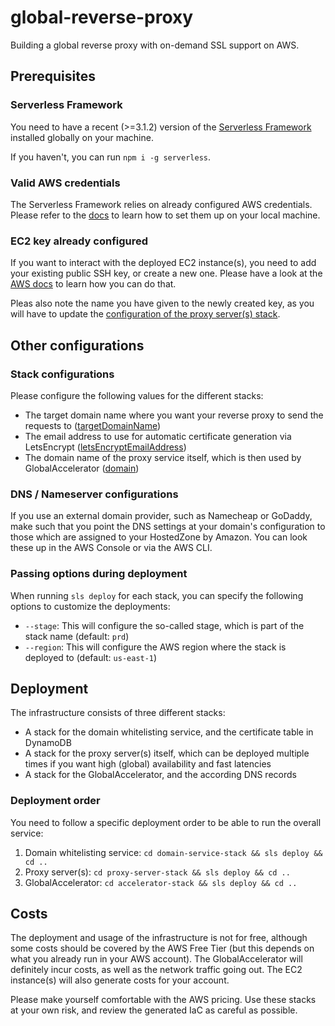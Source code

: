 # global-reverse-proxy
Building a global reverse proxy with on-demand SSL support on AWS.

## Prerequisites

### Serverless Framework
You need to have a recent (>=3.1.2) version of the [Serverless Framework](https://goserverless.com) installed globally on your machine.

If you haven't, you can run `npm i -g serverless`.

### Valid AWS credentials
The Serverless Framework relies on already configured AWS credentials. Please refer to the [docs](https://www.serverless.com/framework/docs/providers/aws/guide/credentials/) to learn how to set them up on your local machine.

### EC2 key already configured
If you want to interact with the deployed EC2 instance(s), you need to add your existing public SSH key, or create a new one. Please have a look at the [AWS docs](https://docs.aws.amazon.com/AWSEC2/latest/UserGuide/create-key-pairs.html#how-to-generate-your-own-key-and-import-it-to-aws) to learn how you can do that.

Pleas also note the name you have given to the newly created key, as you will have to update the [configuration of the proxy server(s) stack](proxy-server-stack/serverless.yml#L15).

## Other configurations

### Stack configurations
Please configure the following values for the different stacks:
* The target domain name where you want your reverse proxy to send the requests to ([targetDomainName](proxy-server-stack/serverless.yml#L7))
* The email address to use for automatic certificate generation via LetsEncrypt ([letsEncryptEmailAddress](proxy-server-stack/serverless.yml#L8))
* The domain name of the proxy service itself, which is then used by GlobalAccelerator ([domain](accelerator-stack/serverless.yml#L6))

### DNS / Nameserver configurations
If you use an external domain provider, such as Namecheap or GoDaddy, make such that you point the DNS settings at your domain's configuration to those which are assigned to your HostedZone by Amazon. You can look these up in the AWS Console or via the AWS CLI.

### Passing options during deployment
When running `sls deploy` for each stack, you can specify the following options to customize the deployments:
* `--stage`: This will configure the so-called stage, which is part of the stack name (default: `prd`)
* `--region`: This will configure the AWS region where the stack is deployed to (default: `us-east-1`)

## Deployment
The infrastructure consists of three different stacks:

* A stack for the domain whitelisting service, and the certificate table in DynamoDB
* A stack for the proxy server(s) itself, which can be deployed multiple times if you want high (global) availability and fast latencies
* A stack for the GlobalAccelerator, and the according DNS records

### Deployment order
You need to follow a specific deployment order to be able to run the overall service:

1. Domain whitelisting service: `cd domain-service-stack && sls deploy && cd ..`
2. Proxy server(s): `cd proxy-server-stack && sls deploy && cd ..`
3. GlobalAccelerator: `cd accelerator-stack && sls deploy && cd ..`

## Costs
The deployment and usage of the infrastructure is not for free, although some costs should be covered by the AWS Free Tier (but this depends on what you already run in your AWS account). The GlobalAccelerator will definitely incur costs, as well as the network traffic going out. The EC2 instance(s) will also generate costs for your account.

Please make yourself comfortable with the AWS pricing. Use these stacks at your own risk, and review the generated IaC as careful as possible.
